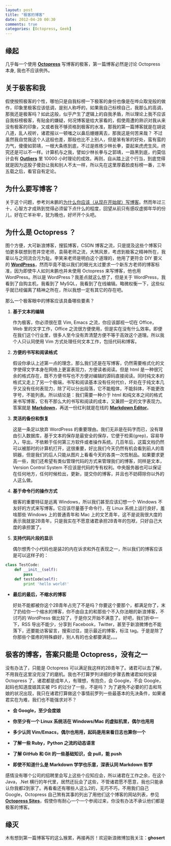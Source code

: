 ```yaml
---
layout: post
title: "极客的博客"
date: 2012-04-20 00:30
comments: true
categories: [Octopress, Geek]
---
```



缘起
--------------------------

几乎每一个使用 **[Octopress]** 写博客的极客，第一篇博客必然是讨论 Octopress 本身, 我也不应该例外。

<!--more-->

关于极客和我
--------------------------

假使按照极客的个性，哪怕只是自我标榜一下极客的身份也像是在哗众取宠般的做作，印象里极客应该低调，是别人称呼的，如果我自己标榜自己，我那么的高调，那我还是极客吗？如此这般，似乎产生了逻辑上的自我矛盾，所以理论上我不应该自我标榜极客，有贴金的嫌疑，何况博客是给大家看的，假使周遭的熟识对我从来没有极客的印象，又或者我不够资格到极客的水准，那我的第一篇博客就是在胡说八道，乱人视听，诸君报以一顿嗤之以鼻后姗姗离去，那我这是何苦来哉？ 不过虽然我自觉我这个人这般也差，那般也比不上别人，但是笨有笨的好处，蛮有蛮的力气，傻傻如郭靖，一根大条练到底，不过是练练少林长拳，耍起来虎虎生风，终究还是可以不一样。计算机与之我，譬如少林长拳与之郭靖，一路黑到底，约莫估计会有 **[Outliers]** 里 10000 小时理论的成效。再则，自从踏上这个行当，到底觉得就是因为这股子傻劲让我和别人不太一样，所以先在这里厚着脸皮标榜一番，三年五载之后，看官自有定论。


为什么要写博客？
--------------------------

关于这个问题，参考刘未鹏的[为什么你应该（从现在开始就）写博客][1]。然而年过三十，心智方才成熟到觉得必须留下点什么的程度，回望从前只有感叹虚掷年华的份儿，好在亡羊补牢，犹为晚也，好坏开个头吧。


为什么是 Octopress ？
--------------------------

图个方便，大可新浪博客，搜狐博客，CSDN 博客之流，只是提及这些个博客只怕更多联想到苍井空老师，袁萌老师之流，大煞风景，考虑到极客之精神所在，我辈以与之同流合污为耻。李笑来老师是明白这个道理的，他用了更符合 DIY 要义的 **[WordPress]**，然而毕竟不能以我们的眼光太过要求一个新东方老师的博客标准，因为即使牛人如刘未鹏也并未使用 Octopress 来写博客，他也用 WordPress。所以是 WordPress？我差点就这么想了，但是关于 WordPress，我看到了自购主机，我看到了 MySQL，我看到了在线编辑。略微权衡一下，这些似乎就已经偏离了精神之所在，所以我想一定有其它的存在吧。

那么一个极客眼中的博客应该具备哪些要素？

1. **基于文本的编辑**

	作为极客，你必须很在意 Vim, Emacs 之流，你应该鄙视一切在 Office，Web 里的文字工作，Office 之流很方便使用，但是实在没有什么效率。即便在我们这个行业里，很多人至今没有弄清楚方便不等于高效这个道理。所以我个人只认同使用 Vim 方式处理任何文本工作，包括代码和博客。

2. **方便的书写和阅读格式**

	假设你承认上述第一点的理念，那么我们还是在写博客，仍然需要格式化的文字使得文字本身在网络上更富表现力，方便读者阅读。但是 html 是一种很冗余的格式存在，既不方便书写也不方便对编辑的源码直接阅读。同时纯文本的格式又走上了另一个极端，书写和阅读基本没有任何代价，坏处在于纯文本几乎又没有任何表现力，除了可以分出段落，它不能粗体，不能斜体，不能更改字号，不能列表。所以结论是：我们需要一种介于 html 和纯文本之间的格式来书写博客，它有不那么大的书写和阅读的成本，又兼顾一定的文字表现力。答案就是 **[Markdown]**，再送一份红利就是在线的 **[Markdown Editor]**。

3. **灵活的备份和恢复**

	这是一条足以放弃 WordPress 的重要理由。我们无非是在码字而已，没有理由引入数据库，基于文本的保存是最安全的保存，它便于检索(grep)，容易导入，导出，不依赖于任何第三方软件或者操作系统。几百年后，这篇文档仍然可以被那时的计算机打开，这很重要，好比我们今天仍然有机会看到前人的青铜器，但是我们的后人只能从图片上看看今天的各类一次性制品。如果要求更高一些，我们还希望有类似管理代码的方式来管理我们的博客，同样是文本，Version Control System 不应该是代码的专有权利。中央服务器也可以保证在任何地方，任何时候检出，更新，提交你的博客，并且也不妨碍除你以外的人这么做。
	
4. **基于命令行的操作方式**

	极客的重要特征是远离 Windows，所以我们甚至应该幻想一个 Windows 不友好的方式来写博客。它应该尽量基于命令行，在 Linux 系统上运行良好，羞啥那些 Windows 上的普通青年和 Mac 上的文艺青年，这不是说我很大度的表示我就是2B青年，只是我实在不愿意诸君承担2B青年的包袱，只好自己大度的承担罢了。

5. **支持代码片段的显示**

	偶尔想秀个小代码也是装2的内在诉求和外在表现之一，所以我们的博客应该是可以这样子的：

``` python Code Snips to test code blocks http://www.google.com link test
class TestCode:
	def __init__(self):
		pass
	def testCode(self):
		print 'hello world!'

```

* **最后的最后，不缩水的博客**

	好处不能都被你这个2B青年占完了不是吗？你要这个要那个，都满足你了，末了扔给你一个缩水的博客，你不由自主的和那些个不入你法眼的新浪博客，不讨巧的 WordPress 做比较了，于是你又开始不满意了。好吧，我们折中一下，RSS 导出不能少，分享到 Facebook，Twitter，甚至于新浪微博也不能落下，还要能访客留言，搜索过往，提示最近的博客，标注 tag。于是是除了你那些个蛋疼的特殊癖好，别人有的也全都要满足。。。


极客的博客，答案只能是 Octopress，没有之一
-------------------------------------------

没有办法了，只能是 Octopress 可以满足我这样的2B青年了。诸君可以去了解，不用我在这里没完没了的磨机。我也不打算罗列详细的步骤去教诸君如何安装 Octopress 了，诸君都是成年人，有理想，有抱负，会 Google，不会 Google，起码也知道度娘其实被 PS 的过分了一些，不是吗？ 为了避免不必要的打击和骂娘的状况出现，我只在诸君打算做这个事情前罗列一些最基本的先决条件，如果诸君实在为难，我们也不能强求对不？

* **会 Google，至少会度娘**

* **你至少有一个 Linux 系统活在 Windows/Mac 的虚拟机里，偶尔也用用**

* **多少认同 Vim/Emacs，偶尔也用用，起码是用来看日志也算你一个**

* **了解一些 Ruby，Python 之流的动态语言**

* **了解 GitHub 和 Git 的一些基础知识，会 pull，能 push**

* **即使不知道什么是 Markdown 学学也乐意，深表认同 Markdown 哲学**

感情没有哪个公司的招聘里会写上这些个应知应会，所以诸君在工作之余，在这个 Java，.Net 横行的年代里，居然还玩会了这些，不管诸君愿不愿意，我也只能承认你我都2到家了。再看看还有哪些人这么2的，无巧不巧，不用我们自己 Google，Octopress 自己煞有其事的列出了用他们这个博客的网站列表，参见 **[Octopress Sites]**，假使你有耐心一个一个参阅过来，你没有办法不承认他们都是极客的博客。


缘灭
----------------------

木有想到第一篇博客写的这么猴累，再接再厉！欢迎新浪微博加我关注：**ghosert**



[1]: http://mindhacks.cn/2009/02/15/why-you-should-start-blogging-now/
[Octopress]: http://octopress.org/
[Outliers]: http://book.douban.com/subject/3134517/
[WordPress]: http://wordpress.org/
[Markdown]: http://daringfireball.net/projects/markdown/
[Markdown Editor]: http://www.ctrlshift.net/project/markdowneditor/
[Octopress Sites]: https://github.com/imathis/octopress/wiki/Octopress-Sites



